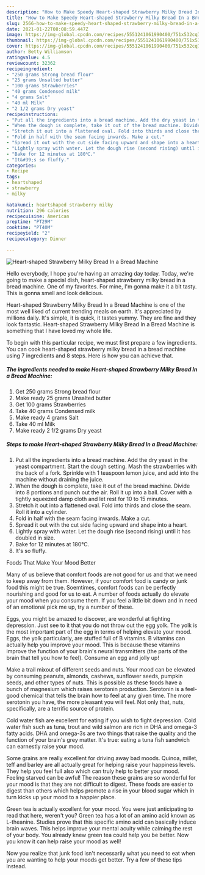 ```yaml
---
description: "How to Make Speedy Heart-shaped Strawberry Milky Bread In a Bread Machine"
title: "How to Make Speedy Heart-shaped Strawberry Milky Bread In a Bread Machine"
slug: 2566-how-to-make-speedy-heart-shaped-strawberry-milky-bread-in-a-bread-machine
date: 2021-01-22T08:08:59.447Z
image: https://img-global.cpcdn.com/recipes/5551241061990400/751x532cq70/heart-shaped-strawberry-milky-bread-in-a-bread-machine-recipe-main-photo.jpg
thumbnail: https://img-global.cpcdn.com/recipes/5551241061990400/751x532cq70/heart-shaped-strawberry-milky-bread-in-a-bread-machine-recipe-main-photo.jpg
cover: https://img-global.cpcdn.com/recipes/5551241061990400/751x532cq70/heart-shaped-strawberry-milky-bread-in-a-bread-machine-recipe-main-photo.jpg
author: Betty Williamson
ratingvalue: 4.5
reviewcount: 32362
recipeingredient:
- "250 grams Strong bread flour"
- "25 grams Unsalted butter"
- "100 grams Strawberries"
- "40 grams Condensed milk"
- "4 grams Salt"
- "40 ml Milk"
- "2 1/2 grams Dry yeast"
recipeinstructions:
- "Put all the ingredients into a bread machine. Add the dry yeast in the yeast compartment. Start the dough setting. Mash the strawberries with the back of a fork. Sprinkle with 1 teaspoon lemon juice, and add into the machine without draining the juice."
- "When the dough is complete, take it out of the bread machine. Divide into 8 portions and punch out the air. Roll it up into a ball. Cover with a tightly squeezed damp cloth and let rest for 10 to 15 minutes."
- "Stretch it out into a flattened oval. Fold into thirds and close the seam. Roll it into a cylinder."
- "Fold in half with the seam facing inwards. Make a cut."
- "Spread it out with the cut side facing upward and shape into a heart."
- "Lightly spray with water. Let the dough rise (second rising) until it has doubled in size."
- "Bake for 12 minutes at 180℃."
- "It&#39;s so fluffy."
categories:
- Recipe
tags:
- heartshaped
- strawberry
- milky

katakunci: heartshaped strawberry milky 
nutrition: 296 calories
recipecuisine: American
preptime: "PT29M"
cooktime: "PT40M"
recipeyield: "2"
recipecategory: Dinner

---
```



![Heart-shaped Strawberry Milky Bread In a Bread Machine](https://img-global.cpcdn.com/recipes/5551241061990400/751x532cq70/heart-shaped-strawberry-milky-bread-in-a-bread-machine-recipe-main-photo.jpg)

Hello everybody, I hope you're having an amazing day today. Today, we're going to make a special dish, heart-shaped strawberry milky bread in a bread machine. One of my favorites. For mine, I'm gonna make it a bit tasty. This is gonna smell and look delicious.



Heart-shaped Strawberry Milky Bread In a Bread Machine is one of the most well liked of current trending meals on earth. It's appreciated by millions daily. It's simple, it is quick, it tastes yummy. They are fine and they look fantastic. Heart-shaped Strawberry Milky Bread In a Bread Machine is something that I have loved my whole life.


To begin with this particular recipe, we must first prepare a few ingredients. You can cook heart-shaped strawberry milky bread in a bread machine using 7 ingredients and 8 steps. Here is how you can achieve that.

<!--inarticleads1-->

##### The ingredients needed to make Heart-shaped Strawberry Milky Bread In a Bread Machine:

1. Get 250 grams Strong bread flour
1. Make ready 25 grams Unsalted butter
1. Get 100 grams Strawberries
1. Take 40 grams Condensed milk
1. Make ready 4 grams Salt
1. Take 40 ml Milk
1. Make ready 2 1/2 grams Dry yeast




<!--inarticleads2-->

##### Steps to make Heart-shaped Strawberry Milky Bread In a Bread Machine:

1. Put all the ingredients into a bread machine. Add the dry yeast in the yeast compartment. Start the dough setting. Mash the strawberries with the back of a fork. Sprinkle with 1 teaspoon lemon juice, and add into the machine without draining the juice.
1. When the dough is complete, take it out of the bread machine. Divide into 8 portions and punch out the air. Roll it up into a ball. Cover with a tightly squeezed damp cloth and let rest for 10 to 15 minutes.
1. Stretch it out into a flattened oval. Fold into thirds and close the seam. Roll it into a cylinder.
1. Fold in half with the seam facing inwards. Make a cut.
1. Spread it out with the cut side facing upward and shape into a heart.
1. Lightly spray with water. Let the dough rise (second rising) until it has doubled in size.
1. Bake for 12 minutes at 180℃.
1. It&#39;s so fluffy.




Foods That Make Your Mood Better


Many of us believe that comfort foods are not good for us and that we need to keep away from them. However, if your comfort food is candy or junk food this might be true. Soemtimes, comfort foods can be perfectly nourishing and good for us to eat. A number of foods actually do elevate your mood when you consume them. If you feel a little bit down and in need of an emotional pick me up, try a number of these.

Eggs, you might be amazed to discover, are wonderful at fighting depression. Just see to it that you do not throw out the egg yolk. The yolk is the most important part of the egg in terms of helping elevate your mood. Eggs, the yolk particularly, are stuffed full of B vitamins. B vitamins can actually help you improve your mood. This is because these vitamins improve the function of your brain's neural transmitters (the parts of the brain that tell you how to feel). Consume an egg and jolly up!

Make a trail mixout of different seeds and nuts. Your mood can be elevated by consuming peanuts, almonds, cashews, sunflower seeds, pumpkin seeds, and other types of nuts. This is possible as these foods have a bunch of magnesium which raises serotonin production. Serotonin is a feel-good chemical that tells the brain how to feel at any given time. The more serotonin you have, the more pleasant you will feel. Not only that, nuts, specifically, are a terrific source of protein.

Cold water fish are excellent for eating if you wish to fight depression. Cold water fish such as tuna, trout and wild salmon are rich in DHA and omega-3 fatty acids. DHA and omega-3s are two things that raise the quality and the function of your brain's grey matter. It's true: eating a tuna fish sandwich can earnestly raise your mood. 

Some grains are really excellent for driving away bad moods. Quinoa, millet, teff and barley are all actually great for helping raise your happiness levels. They help you feel full also which can truly help to better your mood. Feeling starved can be awful! The reason these grains are so wonderful for your mood is that they are not difficult to digest. These foods are easier to digest than others which helps promote a rise in your blood sugar which in turn kicks up your mood to a happier place.

Green tea is actually excellent for your mood. You were just anticipating to read that here, weren't you? Green tea has a lot of an amino acid known as L-theanine. Studies prove that this specific amino acid can basically induce brain waves. This helps improve your mental acuity while calming the rest of your body. You already knew green tea could help you be better. Now you know it can help raise your mood as well!

Now you realize that junk food isn't necessarily what you need to eat when you are wanting to help your moods get better. Try  a few  of  these  tips  instead.

